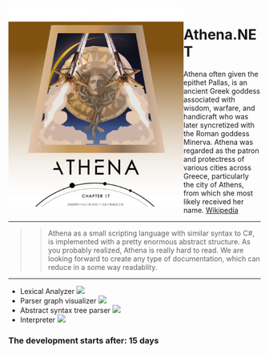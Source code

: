 <img align="left" src="assets/Athena-Logo.png" width=350px height=400px>

# Athena.NET
Athena often given the epithet Pallas, is an ancient Greek goddess associated with wisdom, warfare, and handicraft who was later syncretized with the Roman goddess Minerva. Athena was regarded as the patron and protectress of various cities across Greece, particularly the city of Athens, from which she most likely received her name. [Wikipedia](https://en.wikipedia.org/wiki/Athena)

---
>>Athena as a small scripting language with similar syntax to C#, is implemented with a pretty enormous abstract structure. As you probably realized, Athena is really hard to read. We are looking forward to create any type of documentation, which can reduce in a some way readablity.
---
- Lexical Analyzer
![](https://geps.dev/progress/100)
- Parser graph visualizer
![](https://geps.dev/progress/65)
- Abstract syntax tree parser
![](https://geps.dev/progress/65)
- Interpreter
![](https://geps.dev/progress/65)

### The development starts after: 15 days
